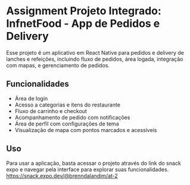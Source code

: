 # Assignment Projeto Integrado: InfnetFood - App de Pedidos e Delivery

Esse projeto é um aplicativo em React Native para pedidos e delivery de lanches e refeições, incluindo fluxo de pedidos, área logada, integração com mapas, e gerenciamento de pedidos.

## Funcionalidades

- Área de login
- Acesso a categorias e itens do restaurante
- Fluxo de carrinho e checkout
- Acompanhamento de pedido com notificações
- Área de perfil com configurações de tema
- Visualização de mapa com pontos marcados e acessíveis

## Uso
Para usar a aplicação, basta acessar o projeto através do link do snack expo e navegar pela interface para explorar suas funcionalidades.
https://snack.expo.dev/@brenndalandim/at-2
